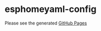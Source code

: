 # esphomeyaml-config
Please see the generated [GitHub Pages](http://alexmekkering.github.io/esphomeyaml)
